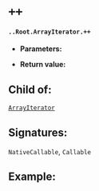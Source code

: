 # `++`

#### `..Root.ArrayIterator.++`

* **Parameters:**

* **Return value:**

## Child of:

[`ArrayIterator`](docs..Root.ArrayIterator.md)

## Signatures:

`NativeCallable`, `Callable`



## Example:

